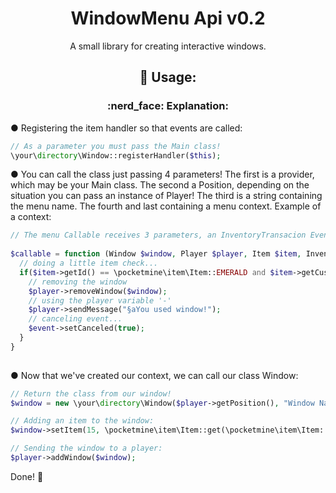  <h1 align="center"> WindowMenu Api v0.2 </h1>
<p align="center"> A small library for creating interactive windows. </p>

<h2 align="center"> 🔨 Usage: </h1>

<h3 align="center"> :nerd_face: Explanation: </h1>
<p>● Registering the item handler so that events are called: </p>

```php
// As a parameter you must pass the Main class!
\your\directory\Window::registerHandler($this);
```
<p>● You can call the class just passing 4 parameters! The first is a provider, which may be your Main class. The second a Position, depending on the situation you can pass an instance of Player! The third is a string containing the menu name. The fourth and last containing a menu context. Example of a context: </p>

```php
// The menu Callable receives 3 parameters, an InventoryTransacion Event (which can and should be canceled), a Player object, and an Item Object (which has been transitioned)
  
$callable = function (Window $window, Player $player, Item $item, InventoryTransactionEvent $event) {
  // doing a little item check...
  if($item->getId() == \pocketmine\item\Item::EMERALD and $item->getCustomName("§dItem Name")){
    // removing the window
    $player->removeWindow($window);
    // using the player variable '-'
    $player->sendMessage("§aYou used window!");
    // canceling event...
    $event->setCanceled(true);
  }
}
  
```

<p>● Now that we've created our context, we can call our class Window: </p>

```php
// Return the class from our window!
$window = new \your\directory\Window($player->getPosition(), "Window Name", Window::DOUBLE_CHEST, $callable);

// Adding an item to the window:
$window->setItem(15, \pocketmine\item\Item::get(\pocketmine\item\Item::EMERALD)->setCustomName("§dItem Name"));

// Sending the window to a player:
$player->addWindow($window);
```
<p> Done! 🐨</p>
